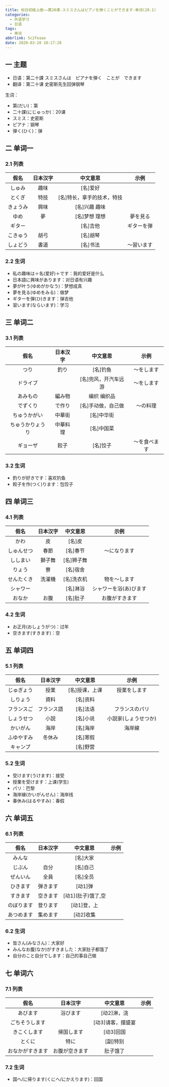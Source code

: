 ```yaml
---
title: 标日初级上册——第20课-スミスさんはピアノを弾くことができます-单词(20.1)
categories:
  - 外语学习
  - 日语
tags:
  - 单词
abbrlink: 5c2feaae
date: 2020-03-28 10:17:28
---
```

## 一 主题

* 日语：第二十課 スミスさんは　ピアナを弾く　ことが　できます
* 翻译：第二十课   史密斯先生回弹钢琴

生词：  

* 第(だい)：第
* 二十課(にじゅっか)：20课
* スミス：史密斯
* ピアナ：钢琴
* 弾く(ひく)：弹

<!--more-->

## 二 单词一

### 2.1 列表

|   假名   | 日本汉字 |          中文意思          |    示例    |
| :------: | :------: | :------------------------: | :--------: |
|  しゅみ  |   趣味   |          [名]爱好          |            |
|  とくぎ  |   特技   | [名]特长，拿手的技术，特技 |            |
| きょうみ |   興味   |       [名]兴趣 趣味        |            |
|   ゆめ   |    夢    |       [名]梦想 理想        |  夢を見る  |
|  ギター  |          |          [名]吉他          | ギターを弾 |
| こきゅう |   胡弓   |          [名]胡琴          |            |
| しょどう |   書道   |          [名]书法          | ～習います |

### 2.2 生词

* 私の趣味は＋名(爱好)＋です：我的爱好是什么
* 日本語に興味があります：对日语有兴趣
* 夢が叶う(ゆめがかなう)：梦想成真
* 夢を見る(ゆめをみる)：做梦
* ギターを弾(ひ)きます：弹吉他
* 習います(ならいます)：学习

## 三 单词二
### 3.1 列表
|       假名       | 日本汉字 |       中文意思       |     示例     |
| :--------------: | :------: | :------------------: | :----------: |
|       つり       |   釣り   |       [名]钓鱼       |  ～をします  |
|     ドライブ     |          | [名]兜风，开汽车远游 |  ～をします  |
|     あみもの     |  編み物  |     编织 编织品      |              |
|     でずくり     |  で作り  |  [名]手动做，自己做  |   ～の料理   |
|   ちゅうかがい   |  中華街  |      [名]中华街      |              |
| ちゅうかりょうり | 中華料理 |      [名]中国菜      |              |
|     ギョーザ     |   餃子   |       [名]饺子       | ～を食べます |

### 3.2 生词

* 釣りが好きです：喜欢钓鱼
* 餃子を作(つく)ります：包饺子

## 四 单词三 

### 4.1 列表

|    假名    | 日本汉字 |  中文意思  |          示例          |
| :--------: | :------: | :--------: | :--------------------: |
|    かわ    |    皮    |   [名]皮   |                        |
| しゅんせつ |   春節   |  [名]春节  |      ～になります      |
|  ししまい  |  獅子舞  | [名]狮子舞 |                        |
|   りょう   |    寮    |  [名]宿舍  |                        |
| せんたくき |  洗濯機  | [名]洗衣机 |      物を〜します      |
|  シャワー  |          |  [名]淋浴  | シャワーを浴(あ)びます |
|   おなか   |   お腹   |  [名]肚子  |     お腹がすきます     |

### 4.2 生词

* お正月(おしょうがつ)：过年
* 空きます(すきます)：空

## 五 单词四

### 5.1 列表

|    假名    |  日本汉字  |    中文意思    |         示例         |
| :--------: | :--------: | :------------: | :------------------: |
| じゅぎょう |    授業    | [名]授课，上课 |     授業をします     |
|  しりょう  |    資料    |    [名]资料    |                      |
| フランスご | フランス語 |    [名]法语    |    フランスのパリ    |
| しょうせつ |    小説    |    [名]小说    | 小説家(しょうせつか) |
|  かいがん  |    海岸    |    [名]海岸    |        海岸線        |
| ふゆやすみ |   冬休み   |    [名]寒假    |                      |
|  キャンプ  |            |    [名]野营    |                      |

### 5.2 生词

* 受けます(うけます)：接受
* 授業を受けます：上课(学生)
* パリ：巴黎
* 海岸線(かいがんせん)：海岸线
* 春休み(はるやすみ)：春假

## 六 单词五

### 6.1 列表

|    假名    | 日本汉字 |      中文意思       | 示例 |
| :--------: | :------: | :-----------------: | :--: |
|   みんな   |          |      [名]大家       |      |
|   じぶん   |   自分   |      [名]自己       |      |
|  ぜんいん  |   全員   |      [名]全员       |      |
|  ひきます  | 弾きます |       [动1]弹       |      |
|  すきます  | 空きます | [动1]\(肚子)饿了,空 |      |
| のぼります | 登ります |     [动1]登，上     |      |
| あつめます | 集めます |      [动2]收集      |      |

### 6.2 生词

* 皆さん(みなさん)：大家好
* みんなお腹(なか)がすきました：大家肚子都饿了
* 自分のこと自分でします：自己的事自己做

## 七 单词六

### 7.1 列表

|       假名       |    日本汉字    |     中文意思      | 示例 |
| :--------------: | :------------: | :---------------: | :--: |
|     あびます     |    浴びます    |    [动2]淋，浇    |      |
|  ごちそうします  |                | [动3]请客，摆盛宴 |      |
|   きこくします   |   帰国します   |     [动3]回国     |      |
|      とくに      |      特に      |     [副]特别      |      |
| おなかがすきます | お腹が空きます |     肚子饿了      |      |

### 7.2 生词

* 国へ/に帰ります(くにへ/にかえります)：回国